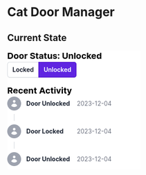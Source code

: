 # Cat Door Manager

## Current State
![An image displaying a very basic webpage, displaying a "locked" and "unlocked" button](./repo/img/prototype1.png)

